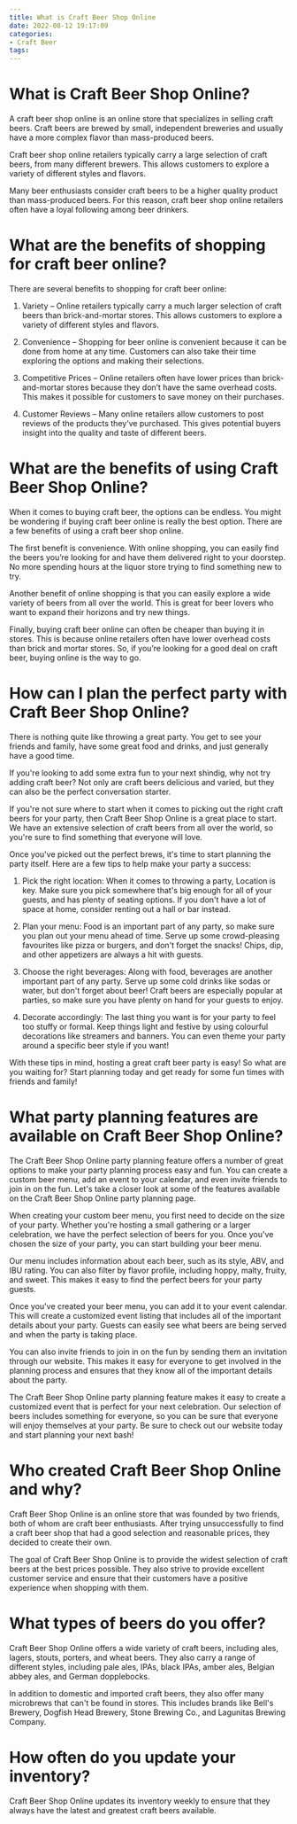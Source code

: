 ```yaml
---
title: What is Craft Beer Shop Online
date: 2022-08-12 19:17:09
categories:
- Craft Beer
tags:
---
```



#  What is Craft Beer Shop Online?

A craft beer shop online is an online store that specializes in selling craft beers. Craft beers are brewed by small, independent breweries and usually have a more complex flavor than mass-produced beers.

Craft beer shop online retailers typically carry a large selection of craft beers, from many different brewers. This allows customers to explore a variety of different styles and flavors.

Many beer enthusiasts consider craft beers to be a higher quality product than mass-produced beers. For this reason, craft beer shop online retailers often have a loyal following among beer drinkers.

# What are the benefits of shopping for craft beer online?

There are several benefits to shopping for craft beer online:

1. Variety – Online retailers typically carry a much larger selection of craft beers than brick-and-mortar stores. This allows customers to explore a variety of different styles and flavors.

2. Convenience – Shopping for beer online is convenient because it can be done from home at any time. Customers can also take their time exploring the options and making their selections.

3. Competitive Prices – Online retailers often have lower prices than brick-and-mortar stores because they don’t have the same overhead costs. This makes it possible for customers to save money on their purchases.

4. Customer Reviews – Many online retailers allow customers to post reviews of the products they’ve purchased. This gives potential buyers insight into the quality and taste of different beers.

#  What are the benefits of using Craft Beer Shop Online?

When it comes to buying craft beer, the options can be endless. You might be wondering if buying craft beer online is really the best option. There are a few benefits of using a craft beer shop online.

The first benefit is convenience. With online shopping, you can easily find the beers you’re looking for and have them delivered right to your doorstep. No more spending hours at the liquor store trying to find something new to try.

Another benefit of online shopping is that you can easily explore a wide variety of beers from all over the world. This is great for beer lovers who want to expand their horizons and try new things.

Finally, buying craft beer online can often be cheaper than buying it in stores. This is because online retailers often have lower overhead costs than brick and mortar stores. So, if you’re looking for a good deal on craft beer, buying online is the way to go.

#  How can I plan the perfect party with Craft Beer Shop Online?

There is nothing quite like throwing a great party. You get to see your friends and family, have some great food and drinks, and just generally have a good time.

If you're looking to add some extra fun to your next shindig, why not try adding craft beer? Not only are craft beers delicious and varied, but they can also be the perfect conversation starter.

If you're not sure where to start when it comes to picking out the right craft beers for your party, then Craft Beer Shop Online is a great place to start. We have an extensive selection of craft beers from all over the world, so you're sure to find something that everyone will love.

Once you've picked out the perfect brews, it's time to start planning the party itself. Here are a few tips to help make your party a success:

1. Pick the right location: When it comes to throwing a party, Location is key. Make sure you pick somewhere that's big enough for all of your guests, and has plenty of seating options. If you don't have a lot of space at home, consider renting out a hall or bar instead.

2. Plan your menu: Food is an important part of any party, so make sure you plan out your menu ahead of time. Serve up some crowd-pleasing favourites like pizza or burgers, and don't forget the snacks! Chips, dip, and other appetizers are always a hit with guests.

3. Choose the right beverages: Along with food, beverages are another important part of any party. Serve up some cold drinks like sodas or water, but don't forget about beer! Craft beers are especially popular at parties, so make sure you have plenty on hand for your guests to enjoy.

4. Decorate accordingly: The last thing you want is for your party to feel too stuffy or formal. Keep things light and festive by using colourful decorations like streamers and banners. You can even theme your party around a specific beer style if you want!

With these tips in mind, hosting a great craft beer party is easy! So what are you waiting for? Start planning today and get ready for some fun times with friends and family!

#  What party planning features are available on Craft Beer Shop Online?

The Craft Beer Shop Online party planning feature offers a number of great options to make your party planning process easy and fun. You can create a custom beer menu, add an event to your calendar, and even invite friends to join in on the fun. Let's take a closer look at some of the features available on the Craft Beer Shop Online party planning page.

When creating your custom beer menu, you first need to decide on the size of your party. Whether you're hosting a small gathering or a larger celebration, we have the perfect selection of beers for you. Once you've chosen the size of your party, you can start building your beer menu.

Our menu includes information about each beer, such as its style, ABV, and IBU rating. You can also filter by flavor profile, including hoppy, malty, fruity, and sweet. This makes it easy to find the perfect beers for your party guests.

Once you've created your beer menu, you can add it to your event calendar. This will create a customized event listing that includes all of the important details about your party. Guests can easily see what beers are being served and when the party is taking place.

You can also invite friends to join in on the fun by sending them an invitation through our website. This makes it easy for everyone to get involved in the planning process and ensures that they know all of the important details about the party.

The Craft Beer Shop Online party planning feature makes it easy to create a customized event that is perfect for your next celebration. Our selection of beers includes something for everyone, so you can be sure that everyone will enjoy themselves at your party. Be sure to check out our website today and start planning your next bash!

#  Who created Craft Beer Shop Online and why?

Craft Beer Shop Online is an online store that was founded by two friends, both of whom are craft beer enthusiasts. After trying unsuccessfully to find a craft beer shop that had a good selection and reasonable prices, they decided to create their own.

The goal of Craft Beer Shop Online is to provide the widest selection of craft beers at the best prices possible. They also strive to provide excellent customer service and ensure that their customers have a positive experience when shopping with them.

# What types of beers do you offer?

Craft Beer Shop Online offers a wide variety of craft beers, including ales, lagers, stouts, porters, and wheat beers. They also carry a range of different styles, including pale ales, IPAs, black IPAs, amber ales, Belgian abbey ales, and German dopplebocks.

In addition to domestic and imported craft beers, they also offer many microbrews that can't be found in stores. This includes brands like Bell's Brewery, Dogfish Head Brewery, Stone Brewing Co., and Lagunitas Brewing Company.

# How often do you update your inventory?

Craft Beer Shop Online updates its inventory weekly to ensure that they always have the latest and greatest craft beers available.